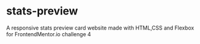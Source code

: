 # stats-preview
A responsive stats preview card website made with HTML,CSS and Flexbox for FrontendMentor.io challenge 4
